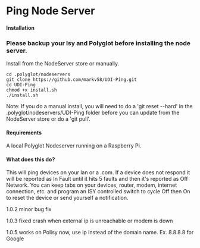 # Ping Node Server

#### Installation

### Please backup your Isy and Polyglot before installing the node server.

Install from the NodeServer store or manually.

    cd .polyglot/nodeservers
    git clone https://github.com/markv58/UDI-Ping.git
    cd UDI-Ping
    chmod +x install.sh
    ./install.sh

Note: If you do a manual install, you will need to do a 'git reset --hard' in the .polyglot/nodeservers/UDI-Ping folder before you can update from the NodeServer store or do a 'git pull'.

#### Requirements

A local Polyglot Nodeserver running on a Raspberry Pi.

#### What does this do?

This will ping devices on your lan or a .com. If a device does not respond it will be reported as In Fault until it hits 5 faults and then it's reported as Off Network. You can keep tabs on your devices, router, modem, internet connection, etc. and program an ISY controlled switch to cycle Off then On to reset the device or send yourself a notification.

1.0.2 minor bug fix

1.0.3 fixed crash when external ip is unreachable or modem is down

1.0.5 works on Polisy now, use ip instead of the domain name. Ex. 8.8.8.8 for Google
